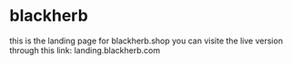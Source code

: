 # blackherb
this is the landing page for  blackherb.shop
you can visite the live version through this link: landing.blackherb.com
